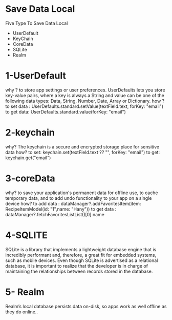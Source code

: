 # Save Data Local
Five Type To Save Data Local 
- UserDefault
- KeyChain
- CoreData
- SQLite
- Realm
# 1-UserDefault
why ?
to store app settings or user preferences. UserDefaults lets you store key-value pairs, where a key is always a String and value can be one of the following data types: Data, String, Number, Date, Array or Dictionary.
how ?
to set data :
UserDefaults.standard.setValue(textField.text, forKey: "email")
to get data:
UserDefaults.standard.value(forKey: "email")

# 2-keychain
why?
 The keychain is a secure and encrypted storage place for sensitive data
how? 
to set:
        keychain.set(textField.text ?? "", forKey: "email")
to get:
        keychain.get("email")


# 3-coreData
why?
to save your application's permanent data for offline use, to cache temporary data, and to add undo functionality to your app on a single device
how?
to add data :
        dataManager?.addFavoritesItem(item: RecipeItemModel(id: "1",name: "Hany"))
to get data :
      dataManager?.fetchFavoritesListList()[0].name 
      
# 4-SQLITE
SQLite is a library that implements a lightweight database engine that is incredibly performant and, therefore, a great fit for embedded systems, such as mobile devices. Even though SQLite is advertised as a relational database, it is important to realize that the developer is in charge of maintaining the relationships between records stored in the database.


# 5- Realm
Realm’s local database persists data on-disk, so apps work as well offline as they do online..
